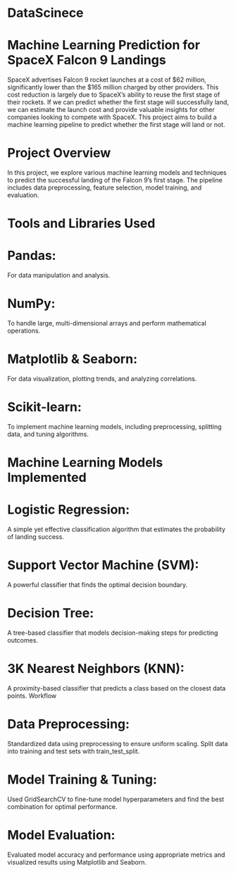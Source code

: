 # DataScinece
# Machine Learning Prediction for SpaceX Falcon 9 Landings
SpaceX advertises Falcon 9 rocket launches at a cost of $62 million, significantly lower than the $165 million charged by other providers. This cost reduction is largely due to SpaceX’s ability to reuse the first stage of their rockets. If we can predict whether the first stage will successfully land, we can estimate the launch cost and provide valuable insights for other companies looking to compete with SpaceX. This project aims to build a machine learning pipeline to predict whether the first stage will land or not.

# Project Overview
In this project, we explore various machine learning models and techniques to predict the successful landing of the Falcon 9’s first stage. The pipeline includes data preprocessing, feature selection, model training, and evaluation.

# Tools and Libraries Used
# Pandas:
For data manipulation and analysis.
# NumPy:
To handle large, multi-dimensional arrays and perform mathematical operations.
# Matplotlib & Seaborn: 
For data visualization, plotting trends, and analyzing correlations.
# Scikit-learn:
To implement machine learning models, including preprocessing, splitting data, and tuning algorithms.
# Machine Learning Models Implemented
# Logistic Regression:
A simple yet effective classification algorithm that estimates the probability of landing success.
# Support Vector Machine (SVM):
A powerful classifier that finds the optimal decision boundary.
# Decision Tree:
A tree-based classifier that models decision-making steps for predicting outcomes.
# 3K Nearest Neighbors (KNN): 
A proximity-based classifier that predicts a class based on the closest data points.
Workflow
# Data Preprocessing:
Standardized data using preprocessing to ensure uniform scaling.
Split data into training and test sets with train_test_split.
# Model Training & Tuning:
Used GridSearchCV to fine-tune model hyperparameters and find the best combination for optimal performance.
# Model Evaluation:
Evaluated model accuracy and performance using appropriate metrics and visualized results using Matplotlib and Seaborn.
